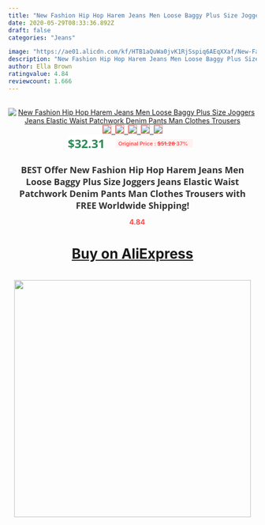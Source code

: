 ```yaml
---
title: "New Fashion Hip Hop Harem Jeans Men Loose Baggy Plus Size Joggers Jeans Elastic Waist Patchwork Denim Pants Man Clothes Trousers"
date: 2020-05-29T08:33:36.892Z
draft: false
categories: "Jeans"

image: "https://ae01.alicdn.com/kf/HTB1aQuWa0jvK1RjSspiq6AEqXXaf/New-Fashion-Hip-Hop-Harem-Jeans-Men-Loose-Baggy-Plus-Size-Joggers-Jeans-Elastic-Waist-Patchwork.jpg"
description: "New Fashion Hip Hop Harem Jeans Men Loose Baggy Plus Size Joggers Jeans Elastic Waist Patchwork Denim Pants Man Clothes Trousers"
author: Ella Brown
ratingvalue: 4.84
reviewcount: 1.666
---
```

<br>
<div style="text-align: center;">
<a href="https://s.click.aliexpress.com/e/_AqY2eZ" target="_blank" rel="nofollow noopener noreferrer"><img alt="New Fashion Hip Hop Harem Jeans Men Loose Baggy Plus Size Joggers Jeans Elastic Waist Patchwork Denim Pants Man Clothes Trousers" class="magnifier-image" src="https://ae01.alicdn.com/kf/HTB1aQuWa0jvK1RjSspiq6AEqXXaf/New-Fashion-Hip-Hop-Harem-Jeans-Men-Loose-Baggy-Plus-Size-Joggers-Jeans-Elastic-Waist-Patchwork.jpg_640x640.jpg">
<br>
<img style="border:1px solid salmon" src="https://ae01.alicdn.com/kf/HTB1aQuWa0jvK1RjSspiq6AEqXXaf/New-Fashion-Hip-Hop-Harem-Jeans-Men-Loose-Baggy-Plus-Size-Joggers-Jeans-Elastic-Waist-Patchwork.jpg_120x120.jpg">&nbsp;&nbsp;<img style="border:1px solid salmon" src="https://ae01.alicdn.com/kf/HTB1FbCUa5LxK1Rjy0Ffq6zYdVXap/New-Fashion-Hip-Hop-Harem-Jeans-Men-Loose-Baggy-Plus-Size-Joggers-Jeans-Elastic-Waist-Patchwork.jpg_120x120.jpg">&nbsp;&nbsp;<img style="border:1px solid salmon" src="https://ae01.alicdn.com/kf/HTB114i0a0zvK1RkSnfoq6zMwVXad/New-Fashion-Hip-Hop-Harem-Jeans-Men-Loose-Baggy-Plus-Size-Joggers-Jeans-Elastic-Waist-Patchwork.jpg_120x120.jpg">&nbsp;&nbsp;<img style="border:1px solid salmon" src="https://ae01.alicdn.com/kf/HTB158KVa6DuK1RjSszdq6xGLpXaq/New-Fashion-Hip-Hop-Harem-Jeans-Men-Loose-Baggy-Plus-Size-Joggers-Jeans-Elastic-Waist-Patchwork.jpg_120x120.jpg">&nbsp;&nbsp;<img style="border:1px solid salmon" src="https://ae01.alicdn.com/kf/HTB1WVa1a0fvK1RjSszhq6AcGFXaK/New-Fashion-Hip-Hop-Harem-Jeans-Men-Loose-Baggy-Plus-Size-Joggers-Jeans-Elastic-Waist-Patchwork.jpg_120x120.jpg"></a></div><br0>
<div style="text-align: center;"><span style="background-color: white; border: 0px; box-sizing: border-box; color: seagreen; display: inline-block; font-family: &quot;open sans&quot; , &quot;arial&quot; , &quot;helvetica&quot; , sans-serif , &quot;heiti&quot;; font-size: 24px; font-stretch: inherit; font-weight: 700; line-height: inherit; margin: 0px 10px 0px 0px; padding: 0px; vertical-align: middle;">$32.31 </span>
<span style="background: rgb(255 , 241 , 241); border-radius: 3px; border: 0px; box-sizing: border-box; color: #ff4747; display: inline-block; font-family: inherit; font-size: 12px; font-stretch: inherit; font-style: inherit; font-variant: inherit; font-weight: 600; line-height: inherit; margin: 0px; padding: 2px 5px; transform: scale(0.9); vertical-align: middle;">Original Price : <b style="text-decoration: line-through;">$51.28 </b> 37%&nbsp;&nbsp;</span></div>
<h1 style="color: #333333; display: inline-block; font-family: &quot;open sans&quot; , &quot;arial&quot; , &quot;helvetica&quot; , sans-serif , &quot;heiti&quot;; font-size: 18px; font-stretch: inherit; font-weight: 700; text-align: center;">BEST Offer New Fashion Hip Hop Harem Jeans Men Loose Baggy Plus Size Joggers Jeans Elastic Waist Patchwork Denim Pants Man Clothes Trousers with FREE Worldwide Shipping!</h1>
<div style="color: #ff4747; text-align: center;">
<img src="https://4.bp.blogspot.com/-M0ZcTcb-5uY/XleCXlxnR4I/AAAAAAAAAEc/OrjgMkXV1oMQFaCRZj5HQwOCBcu3w1FegCPcBGAYYCw/s1600/star.png" style="height: 15px;">&nbsp;<b>4.84</b></div>
<div class="button_cont" align="center"><a class="buynow_a" href="https://s.click.aliexpress.com/e/_AqY2eZ" target="_blank" rel="nofollow noopener noreferrer"><H1>Buy on AliExpress</H1></a></div><br>
<div class="separator" style="clear: both; text-align: center;">
<img src="https://lh3.googleusercontent.com/-pTy5HemUv9M/XlePHvY0dAI/AAAAAAAAAE4/0nX5iRUoIWY8eMW9Dpxeirr157OZliDIgCLcBGAsYHQ/s1600/badge.gif" width="480">
</div>
